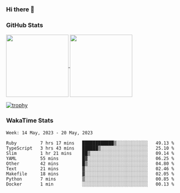 ### Hi there 👋

### GitHub Stats

<a href="https://github.com/anuraghazra/github-readme-stats">
  <img align="center" height="170px" src="https://github-readme-stats.vercel.app/api/top-langs/?username=tksfjt1024&layout=compact&count_private=true&show_icons=true&show_icons=true&theme=graywhite" />
</a>
<a href="https://github.com/anuraghazra/github-readme-stats">
  <img align="center" height="170px" src="https://github-readme-stats.vercel.app/api?username=tksfjt1024&count_private=true&show_icons=true&show_icons=true&theme=graywhite" />
</a>

[![trophy](https://github-profile-trophy.vercel.app/?username=tksfjt1024)](https://github.com/ryo-ma/github-profile-trophy)

### WakaTime Stats

<!--START_SECTION:waka-->
```text
Week: 14 May, 2023 - 20 May, 2023

Ruby         7 hrs 17 mins   ████████████▒░░░░░░░░░░░░   49.13 % 
TypeScript   3 hrs 43 mins   ██████▒░░░░░░░░░░░░░░░░░░   25.10 % 
Slim         1 hr 21 mins    ██▒░░░░░░░░░░░░░░░░░░░░░░   09.14 % 
YAML         55 mins         █▓░░░░░░░░░░░░░░░░░░░░░░░   06.25 % 
Other        42 mins         █▒░░░░░░░░░░░░░░░░░░░░░░░   04.80 % 
Text         21 mins         ▓░░░░░░░░░░░░░░░░░░░░░░░░   02.46 % 
Makefile     18 mins         ▓░░░░░░░░░░░░░░░░░░░░░░░░   02.05 % 
Python       7 mins          ▒░░░░░░░░░░░░░░░░░░░░░░░░   00.85 % 
Docker       1 min           ░░░░░░░░░░░░░░░░░░░░░░░░░   00.13 % 
```
<!--END_SECTION:waka-->
